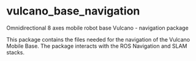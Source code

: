 # vulcano\_base\_navigation
Omnidirectional 8 axes mobile robot base Vulcano - navigation package

This package contains the files needed for the navigation of the Vulcano Mobile Base. The package interacts with the ROS Navigation and SLAM stacks.
